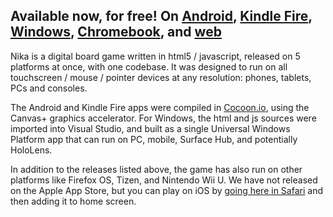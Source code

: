 Available now, for free!  On [Android](https://play.google.com/store/apps/details?id=com.studiomercato.nika "Google Play"), [Kindle Fire](https://www.amazon.com/Studio-Mercato-Nika/dp/B01JCETYTM "Amazon"), [Windows](https://www.microsoft.com/store/apps/9wzdncrdlkb5 "Windows"), [Chromebook](https://chrome.google.com/webstore/detail/nika/nldiglnhpkopnopfhofiddjcfpnlkbci "Chrome"), and [web](http://www.studio-mercato.com/play/nika/ "web")
---

Nika is a digital board game written in html5 / javascript, released on 5 platforms at once, with one codebase.  It was designed to run on all touchscreen / mouse / pointer devices at any resolution: phones, tablets, PCs and consoles.

The Android and Kindle Fire apps were compiled in [Cocoon.io](https://cocoon.io), using the Canvas+ graphics accelerator.  For Windows, the html and js sources were imported into Visual Studio, and built as a single Universal Windows Platform app that can run on PC, mobile, Surface Hub, and potentially HoloLens.

In addition to the releases listed above, the game has also run on other platforms like Firefox OS, Tizen, and Nintendo Wii U.  We have not released on the Apple App Store, but you can play on iOS by [going here in Safari](http://www.studio-mercato.com/play/nika/ios.html) and then adding it to home screen.

